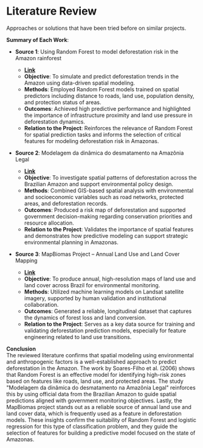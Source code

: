 # Literature Review

Approaches or solutions that have been tried before on similar projects.

**Summary of Each Work**:

- **Source 1**: Using Random Forest to model deforestation risk in the Amazon rainforest  
  - **[Link](https://doi.org/10.1016/j.ecolmodel.2006.03.003)**  
  - **Objective**: To simulate and predict deforestation trends in the Amazon using data-driven spatial modeling.  
  - **Methods**: Employed Random Forest models trained on spatial predictors including distance to roads, land use, population density, and protection status of areas.  
  - **Outcomes**: Achieved high predictive performance and highlighted the importance of infrastructure proximity and land use pressure in deforestation dynamics.  
  - **Relation to the Project**: Reinforces the relevance of Random Forest for spatial prediction tasks and informs the selection of critical features for modeling deforestation risk in Amazonas.

- **Source 2**: Modelagem da dinâmica do desmatamento na Amazônia Legal  
  - **[Link](http://mtc-m16b.sid.inpe.br/col/sid.inpe.br/mtc-m17@80/2007/05.09.14.53/doc/SBGFA_Ari.PDF)**  
  - **Objective**: To investigate spatial patterns of deforestation across the Brazilian Amazon and support environmental policy design.  
  - **Methods**: Combined GIS-based spatial analysis with environmental and socioeconomic variables such as road networks, protected areas, and deforestation records.  
  - **Outcomes**: Produced a risk map of deforestation and supported government decision-making regarding conservation priorities and resource allocation.  
  - **Relation to the Project**: Validates the importance of spatial features and demonstrates how predictive modeling can support strategic environmental planning in Amazonas.

- **Source 3**: MapBiomas Project – Annual Land Use and Land Cover Mapping  
  - **[Link](https://mapbiomas.org)**  
  - **Objective**: To produce annual, high-resolution maps of land use and land cover across Brazil for environmental monitoring.  
  - **Methods**: Utilized machine learning models on Landsat satellite imagery, supported by human validation and institutional collaboration.  
  - **Outcomes**: Generated a reliable, longitudinal dataset that captures the dynamics of forest loss and land conversion.  
  - **Relation to the Project**: Serves as a key data source for training and validating deforestation prediction models, especially for feature engineering related to land use transitions.


**Conclusion**  
The reviewed literature confirms that spatial modeling using environmental and anthropogenic factors is a well-established approach to predict deforestation in the Amazon. The work by Soares-Filho et al. (2006) shows that Random Forest is an effective model for identifying high-risk zones based on features like roads, land use, and protected areas. The study "Modelagem da dinâmica do desmatamento na Amazônia Legal" reinforces this by using official data from the Brazilian Amazon to guide spatial predictions aligned with government monitoring objectives. Lastly, the MapBiomas project stands out as a reliable source of annual land use and land cover data, which is frequently used as a feature in deforestation models. These insights confirm the suitability of Random Forest and logistic regression for this type of classification problem, and they guide the selection of features for building a predictive model focused on the state of Amazonas.
